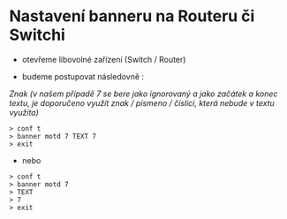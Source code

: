 # Nastavení banneru na Routeru či Switchi

- otevřeme libovolné zařízení (Switch / Router)

- budeme postupovat následovně :


_*Znak (v našem případě 7 se bere jako ignorovaný a jako začátek a konec textu, je doporučeno využít znak / písmeno / číslici, která nebude v textu využita)*_
```> en
> conf t
> banner motd 7 TEXT 7
> exit
```

- nebo

```> en
> conf t
> banner motd 7
> TEXT
> 7
> exit
```